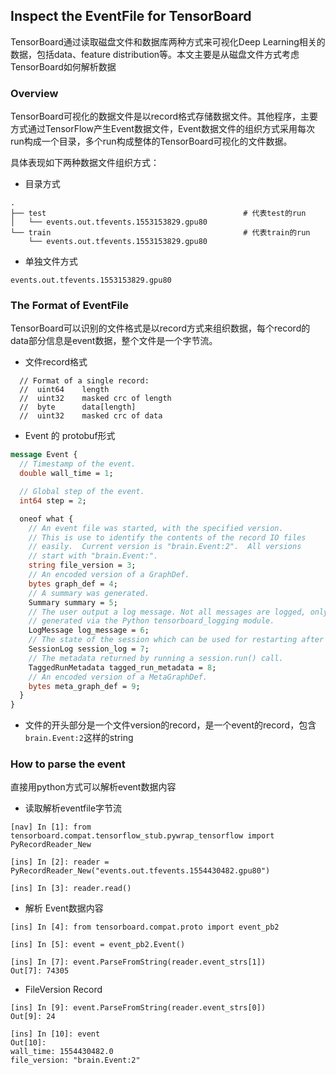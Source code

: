 ## Inspect the EventFile for TensorBoard
TensorBoard通过读取磁盘文件和数据库两种方式来可视化Deep Learning相关的数据，包括data、feature distribution等。本文主要是从磁盘文件方式考虑TensorBoard如何解析数据
### Overview
TensorBoard可视化的数据文件是以record格式存储数据文件。其他程序，主要方式通过TensorFlow产生Event数据文件，Event数据文件的组织方式采用每次run构成一个目录，多个run构成整体的TensorBoard可视化的文件数据。

具体表现如下两种数据文件组织方式：
* 目录方式
```
.
├── test                                            # 代表test的run
│   └── events.out.tfevents.1553153829.gpu80
└── train                                           # 代表train的run
    └── events.out.tfevents.1553153829.gpu80
```
* 单独文件方式
```
events.out.tfevents.1553153829.gpu80
```
### The Format of EventFile
TensorBoard可以识别的文件格式是以record方式来组织数据，每个record的data部分信息是event数据，整个文件是一个字节流。
* 文件record格式
```
  // Format of a single record:
  //  uint64    length  
  //  uint32    masked crc of length
  //  byte      data[length]
  //  uint32    masked crc of data
```
* Event 的 protobuf形式
``` protobuf
message Event {
  // Timestamp of the event.
  double wall_time = 1;

  // Global step of the event.
  int64 step = 2;

  oneof what {
    // An event file was started, with the specified version.
    // This is use to identify the contents of the record IO files
    // easily.  Current version is "brain.Event:2".  All versions
    // start with "brain.Event:".
    string file_version = 3;
    // An encoded version of a GraphDef.
    bytes graph_def = 4;
    // A summary was generated.
    Summary summary = 5;
    // The user output a log message. Not all messages are logged, only ones
    // generated via the Python tensorboard_logging module.
    LogMessage log_message = 6;
    // The state of the session which can be used for restarting after crashes.
    SessionLog session_log = 7;
    // The metadata returned by running a session.run() call.
    TaggedRunMetadata tagged_run_metadata = 8;
    // An encoded version of a MetaGraphDef.
    bytes meta_graph_def = 9;
  }
}
```
* 文件的开头部分是一个文件version的record，是一个event的record，包含`brain.Event:2`这样的string
### How to parse the event
直接用python方式可以解析event数据内容
* 读取解析eventfile字节流
```
[nav] In [1]: from tensorboard.compat.tensorflow_stub.pywrap_tensorflow import PyRecordReader_New

[ins] In [2]: reader = PyRecordReader_New("events.out.tfevents.1554430482.gpu80")

[ins] In [3]: reader.read()
```
* 解析 Event数据内容
```
[ins] In [4]: from tensorboard.compat.proto import event_pb2

[ins] In [5]: event = event_pb2.Event()

[ins] In [7]: event.ParseFromString(reader.event_strs[1])
Out[7]: 74305
```
* FileVersion Record
```
[ins] In [9]: event.ParseFromString(reader.event_strs[0])
Out[9]: 24

[ins] In [10]: event
Out[10]:
wall_time: 1554430482.0
file_version: "brain.Event:2"
```
